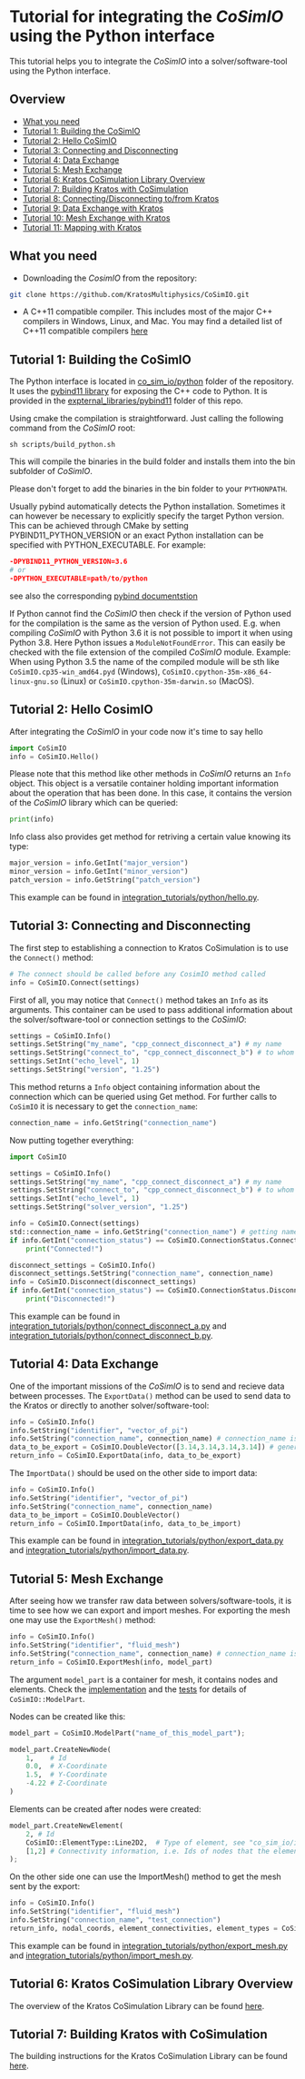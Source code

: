 # Tutorial for integrating the _CoSimIO_ using the Python interface

This tutorial helps you to integrate the _CoSimIO_ into a solver/software-tool using the Python interface.

## Overview

- [What you need](#what-you-need)
- [Tutorial 1: Building the CoSimIO](#tutorial-1-building-the-cosimio)
- [Tutorial 2: Hello CoSimIO](#tutorial-2-hello-cosimio)
- [Tutorial 3: Connecting and Disconnecting](#tutorial-3-connecting-and-disconnecting)
- [Tutorial 4: Data Exchange](#tutorial-4-data-exchange)
- [Tutorial 5: Mesh Exchange](#tutorial-5-mesh-exchange)
- [Tutorial 6: Kratos CoSimulation Library Overview](#tutorial-6-kratos-CoSimulation-Library-Overview)
- [Tutorial 7: Building Kratos with CoSimulation](#tutorial-7-Building-Kratos-with-CoSimulation)
- [Tutorial 8: Connecting/Disconnecting to/from Kratos](#tutorial-8-Connecting/Disconnecting-tofrom-Kratos)
- [Tutorial 9: Data Exchange with Kratos](#tutorial-9-Data-Exchange-with-Kratos)
- [Tutorial 10: Mesh Exchange with Kratos](#tutorial-10-Mesh-Exchange-with-Kratos)
- [Tutorial 11: Mapping with Kratos](#tutorial-11-Mapping-with-Kratos)

## What you need
- Downloading the _CosimIO_ from the repository:

```bash
git clone https://github.com/KratosMultiphysics/CoSimIO.git
```

- A C++11 compatible compiler. This includes most of the major C++ compilers in Windows, Linux, and Mac. You may find a detailed list of C++11 compatible compilers [here](https://en.cppreference.com/w/cpp/compiler_support#cpp11)



## Tutorial 1: Building the CoSimIO
The Python interface is located in [co_sim_io/python](https://github.com/KratosMultiphysics/CoSimIO/tree/master/co_sim_io/python) folder of the repository. It uses the [pybind11 library](https://github.com/pybind/pybind11) for exposing the C++ code to Python. It is provided in the [expternal_libraries/pybind11](https://github.com/KratosMultiphysics/CoSimIO/tree/master/external_libraries/pybind11) folder of this repo.

Using cmake the compilation is straightforward. Just calling the following command from the _CoSimIO_ root:

```
sh scripts/build_python.sh
```

This will compile the binaries in the build folder and installs them into the bin subfolder of _CoSimIO_.

Please don't forget to add the binaries in the bin folder to your `PYTHONPATH`.

Usually pybind automatically detects the Python installation. Sometimes it can however be necessary to explicitly specify the target Python version. This can be achieved through CMake by setting PYBIND11_PYTHON_VERSION or an exact Python installation can be specified with PYTHON_EXECUTABLE. For example:
```cmake
-DPYBIND11_PYTHON_VERSION=3.6
# or
-DPYTHON_EXECUTABLE=path/to/python
```
see also the corresponding [pybind documentstion](https://pybind11.readthedocs.io/en/stable/compiling.html#configuration-variables)

If Python cannot find the _CoSimIO_ then check if the version of Python used for the compilation is the same as the version of Python used. E.g. when compiling _CoSimIO_ with Python 3.6 it is not possible to import it when using Python 3.8. Here Python issues a `ModuleNotFoundError`.
This can easily be checked with the file extension of the compiled _CoSimIO_ module.
Example: When using Python 3.5 the name of the compiled module will be sth like `CoSimIO.cp35-win_amd64.pyd` (Windows), `CoSimIO.cpython-35m-x86_64-linux-gnu.so` (Linux) or `CoSimIO.cpython-35m-darwin.so` (MacOS).


## Tutorial 2: Hello CosimIO
After integrating the _CoSimIO_ in your code now it's time to say hello

```python
import CoSimIO
info = CoSimIO.Hello()
```
Please note that this method like other methods in _CoSimIO_ returns an `Info` object. This object is a versatile container holding important information about the operation that has been done. In this case, it contains the version of the _CoSimIO_ library which can be queried:

```python
print(info)
```

Info class also provides get method for retriving a certain value knowing its type:

```python
major_version = info.GetInt("major_version")
minor_version = info.GetInt("minor_version")
patch_version = info.GetString("patch_version")
```

This example can be found in [integration_tutorials/python/hello.py](../../tests/integration_tutorials/python/hello.py).



## Tutorial 3: Connecting and Disconnecting
The first step to establishing a connection to Kratos CoSimulation is to use the `Connect()` method:
```python
# The connect should be called before any CosimIO method called
info = CoSimIO.Connect(settings)
```

First of all, you may notice that `Connect()` method takes an `Info` as its arguments. This container can be used to pass additional information about the solver/software-tool or connection settings to the _CoSimIO_:

```python
settings = CoSimIO.Info()
settings.SetString("my_name", "cpp_connect_disconnect_a") # my name
settings.SetString("connect_to", "cpp_connect_disconnect_b") # to whom I want to connect to
settings.SetInt("echo_level", 1)
settings.SetString("version", "1.25")
```
This method returns a `Info` object containing information about the connection which can be queried using Get method. For further calls to `CoSimIO` it is necessary to get the `connection_name`:

```py
connection_name = info.GetString("connection_name")
```

Now putting together everything:

```python
import CoSimIO

settings = CoSimIO.Info()
settings.SetString("my_name", "cpp_connect_disconnect_a") # my name
settings.SetString("connect_to", "cpp_connect_disconnect_b") # to whom I want to connect to
settings.SetInt("echo_level", 1)
settings.SetString("solver_version", "1.25")

info = CoSimIO.Connect(settings)
std::connection_name = info.GetString("connection_name") # getting name of connection for future calls
if info.GetInt("connection_status") == CoSimIO.ConnectionStatus.Connected:
    print("Connected!")

disconnect_settings = CoSimIO.Info()
disconnect_settings.SetString("connection_name", connection_name)
info = CoSimIO.Disconnect(disconnect_settings)
if info.GetInt("connection_status") == CoSimIO.ConnectionStatus.Disconnected:
    print("Disconnected!")
```

This example can be found in [integration_tutorials/python/connect_disconnect_a.py](../../tests/integration_tutorials/python/connect_disconnect_a.py) and [integration_tutorials/python/connect_disconnect_b.py](../../tests/integration_tutorials/python/connect_disconnect_b.py).



## Tutorial 4: Data Exchange
One of the important missions of the _CoSimIO_ is to send and recieve data between processes. The `ExportData()` method can be used to send data to the Kratos or directly to another solver/software-tool:

```python
info = CoSimIO.Info()
info.SetString("identifier", "vector_of_pi")
info.SetString("connection_name", connection_name) # connection_name is obtained from calling "Connect"
data_to_be_export = CoSimIO.DoubleVector([3.14,3.14,3.14,3.14]) # generic Vector to avoid memory copy when going from python to C++ and back
return_info = CoSimIO.ExportData(info, data_to_be_export)
```
The `ImportData()` should be used on the other side to import data:

```python
info = CoSimIO.Info()
info.SetString("identifier", "vector_of_pi")
info.SetString("connection_name", connection_name)
data_to_be_import = CoSimIO.DoubleVector()
return_info = CoSimIO.ImportData(info, data_to_be_import)
```

This example can be found in [integration_tutorials/python/export_data.py](../../tests/integration_tutorials/python/export_data.py) and [integration_tutorials/python/import_data.py](../../tests/integration_tutorials/python/import_data.py).



## Tutorial 5: Mesh Exchange
After seeing how we transfer raw data between solvers/software-tools, it is time to see how we can export and import meshes. For exporting the mesh one may use the `ExportMesh()` method:


```Python
info = CoSimIO.Info()
info.SetString("identifier", "fluid_mesh")
info.SetString("connection_name", connection_name) # connection_name is obtained from calling "Connect"
return_info = CoSimIO.ExportMesh(info, model_part)
```

The argument `model_part` is a container for mesh, it contains nodes and elements. Check the [implementation](../../co_sim_io/python/model_part_to_python.hpp) and the [tests](../../tests/co_sim_io/python/test_model_part.py) for details of `CoSimIO::ModelPart`.

Nodes can be created like this:
```py
model_part = CoSimIO.ModelPart("name_of_this_model_part");

model_part.CreateNewNode(
    1,    # Id
    0.0,  # X-Coordinate
    1.5,  # Y-Coordinate
    -4.22 # Z-Coordinate
)
```

Elements can be created after nodes were created:
```py
model_part.CreateNewElement(
    2, # Id
    CoSimIO::ElementType::Line2D2,  # Type of element, see "co_sim_io/impl/define.hpp"
    [1,2] # Connectivity information, i.e. Ids of nodes that the element has
);
```
On the other side one can use the ImportMesh() method to get the mesh sent by the export:

```Python
info = CoSimIO.Info()
info.SetString("identifier", "fluid_mesh")
info.SetString("connection_name", "test_connection")
return_info, nodal_coords, element_connectivities, element_types = CoSimIO.ImportMesh(info)
```

This example can be found in [integration_tutorials/python/export_mesh.py](../../tests/integration_tutorials/python/export_mesh.py) and [integration_tutorials/python/import_mesh.py](../../tests/integration_tutorials/python/import_mesh.py).


## Tutorial 6: Kratos CoSimulation Library Overview
The overview of the Kratos CoSimulation Library can be found [here](../README.md#kratos-cosimulation-library-overview).


## Tutorial 7: Building Kratos with CoSimulation
The building instructions for the Kratos CoSimulation Library can be found [here](../README.md#building-kratos-with-cosimulation).

<!--
## Tutorial 8: Connecting/Disconnecting to/from Kratos
coming soon!


## Tutorial 9: Data Exchange with Kratos
coming soon!


## Tutorial 10: Mesh Exchange with Kratos
coming soon!


## Tutorial 11: Mapping with Kratos
coming soon! -->
